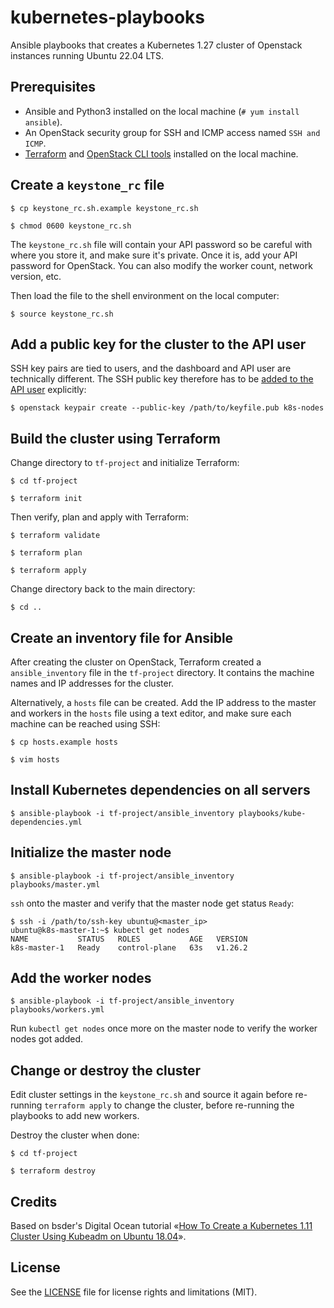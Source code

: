 kubernetes-playbooks
=============

Ansible playbooks that creates a Kubernetes 1.27 cluster of Openstack instances running Ubuntu 22.04 LTS.

## Prerequisites
* Ansible and Python3 installed on the local machine (`# yum install ansible`).
* An OpenStack security group for SSH and ICMP access named `SSH and ICMP`.
* [Terraform](https://www.terraform.io/downloads.html) and [OpenStack CLI tools](https://docs.nrec.no/api.html) installed on the local machine.

## Create a `keystone_rc` file
 `$ cp keystone_rc.sh.example keystone_rc.sh`

 `$ chmod 0600 keystone_rc.sh`

The `keystone_rc.sh` file will contain your API password so be careful with where you store it, and make sure it's private. Once it is, add your API password for OpenStack. You can also modify the worker count, network version, etc.

Then load the file to the shell environment on the local computer:

 `$ source keystone_rc.sh`

## Add a public key for the cluster to the API user
SSH key pairs are tied to users, and the dashboard and API user are technically different. The SSH public key therefore has to be [added to the API user](https://docs.openstack.org/python-openstackclient/latest/cli/command-objects/keypair.html#keypair-create) explicitly:

 `$ openstack keypair create --public-key /path/to/keyfile.pub k8s-nodes`

## Build the cluster using Terraform
Change directory to `tf-project` and initialize Terraform:

 `$ cd tf-project`

 `$ terraform init`

Then verify, plan and apply with Terraform:

 `$ terraform validate`

 `$ terraform plan`

 `$ terraform apply`

Change directory back to the main directory:

 `$ cd ..`

## Create an inventory file for Ansible
After creating the cluster on OpenStack, Terraform created a `ansible_inventory` file in the `tf-project` directory. It contains the machine names and IP addresses for the cluster.

Alternatively, a `hosts` file can be created. Add the IP address to the master and workers in the `hosts` file using a text editor, and make sure each machine can be reached using SSH:

 `$ cp hosts.example hosts`

 `$ vim hosts`

## Install Kubernetes dependencies on all servers
 `$ ansible-playbook -i tf-project/ansible_inventory playbooks/kube-dependencies.yml`

## Initialize the master node
 `$ ansible-playbook -i tf-project/ansible_inventory playbooks/master.yml`

`ssh` onto the master and verify that the master node get status `Ready`:
```
$ ssh -i /path/to/ssh-key ubuntu@<master_ip>
ubuntu@k8s-master-1:~$ kubectl get nodes
NAME           STATUS   ROLES           AGE   VERSION
k8s-master-1   Ready    control-plane   63s   v1.26.2
```

## Add the worker nodes
 `$ ansible-playbook -i tf-project/ansible_inventory playbooks/workers.yml`

Run `kubectl get nodes` once more on the master node to verify the worker nodes got added.

## Change or destroy the cluster
Edit cluster settings in the `keystone_rc.sh` and source it again before re-running `terraform apply` to change the cluster, before re-running the playbooks to add new workers.

Destroy the cluster when done:

 `$ cd tf-project`

 `$ terraform destroy`

## Credits
Based on bsder's Digital Ocean tutorial «[How To Create a Kubernetes 1.11 Cluster Using Kubeadm on Ubuntu 18.04](https://www.digitalocean.com/community/tutorials/how-to-create-a-kubernetes-1-11-cluster-using-kubeadm-on-ubuntu-18-04)».

## License
See the [LICENSE](LICENSE.md) file for license rights and limitations (MIT).
